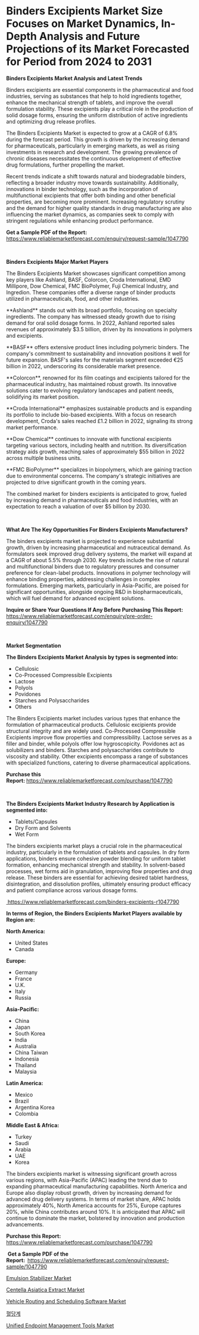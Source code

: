 <p><h1>Binders Excipients Market Size Focuses on Market Dynamics, In-Depth Analysis and Future Projections of its Market Forecasted for Period from 2024 to 2031</h1></p><p><strong>Binders Excipients Market Analysis and Latest Trends</strong></p>
<p><p>Binders excipients are essential components in the pharmaceutical and food industries, serving as substances that help to hold ingredients together, enhance the mechanical strength of tablets, and improve the overall formulation stability. These excipients play a critical role in the production of solid dosage forms, ensuring the uniform distribution of active ingredients and optimizing drug release profiles.</p><p>The Binders Excipients Market is expected to grow at a CAGR of 6.8% during the forecast period. This growth is driven by the increasing demand for pharmaceuticals, particularly in emerging markets, as well as rising investments in research and development. The growing prevalence of chronic diseases necessitates the continuous development of effective drug formulations, further propelling the market.</p><p>Recent trends indicate a shift towards natural and biodegradable binders, reflecting a broader industry move towards sustainability. Additionally, innovations in binder technology, such as the incorporation of multifunctional excipients that offer both binding and other beneficial properties, are becoming more prominent. Increasing regulatory scrutiny and the demand for higher quality standards in drug manufacturing are also influencing the market dynamics, as companies seek to comply with stringent regulations while enhancing product performance.</p></p>
<p><strong>Get a Sample PDF of the Report:&nbsp;</strong> <a href="https://www.reliablemarketforecast.com/enquiry/request-sample/1047790?utm_campaign=1080&utm_medium=2&utm_source=Github&utm_content=ia&utm_term=15112024&utm_id=binders-excipients">https://www.reliablemarketforecast.com/enquiry/request-sample/1047790</a></p>
<p>&nbsp;</p>
<p><strong>Binders Excipients Major Market Players</strong></p>
<p><p>The Binders Excipients Market showcases significant competition among key players like Ashland, BASF, Colorcon, Croda International, EMD Millipore, Dow Chemical, FMC BioPolymer, Fuji Chemical Industry, and Ingredion. These companies offer a diverse range of binder products utilized in pharmaceuticals, food, and other industries.</p><p>**Ashland** stands out with its broad portfolio, focusing on specialty ingredients. The company has witnessed steady growth due to rising demand for oral solid dosage forms. In 2022, Ashland reported sales revenues of approximately $3.5 billion, driven by its innovations in polymers and excipients.</p><p>**BASF** offers extensive product lines including polymeric binders. The company's commitment to sustainability and innovation positions it well for future expansion. BASF's sales for the materials segment exceeded €25 billion in 2022, underscoring its considerable market presence.</p><p>**Colorcon**, renowned for its film coatings and excipients tailored for the pharmaceutical industry, has maintained robust growth. Its innovative solutions cater to evolving regulatory landscapes and patient needs, solidifying its market position.</p><p>**Croda International** emphasizes sustainable products and is expanding its portfolio to include bio-based excipients. With a focus on research development, Croda's sales reached £1.2 billion in 2022, signaling its strong market performance.</p><p>**Dow Chemical** continues to innovate with functional excipients targeting various sectors, including health and nutrition. Its diversification strategy aids growth, reaching sales of approximately $55 billion in 2022 across multiple business units.</p><p>**FMC BioPolymer** specializes in biopolymers, which are gaining traction due to environmental concerns. The company's strategic initiatives are projected to drive significant growth in the coming years.</p><p>The combined market for binders excipients is anticipated to grow, fueled by increasing demand in pharmaceuticals and food industries, with an expectation to reach a valuation of over $5 billion by 2030.</p></p>
<p>&nbsp;</p>
<p><strong>What Are The Key Opportunities For Binders Excipients Manufacturers?</strong></p>
<p><p>The binders excipients market is projected to experience substantial growth, driven by increasing pharmaceutical and nutraceutical demand. As formulators seek improved drug delivery systems, the market will expand at a CAGR of about 5.5% through 2030. Key trends include the rise of natural and multifunctional binders due to regulatory pressures and consumer preference for clean-label products. Innovations in polymer technology will enhance binding properties, addressing challenges in complex formulations. Emerging markets, particularly in Asia-Pacific, are poised for significant opportunities, alongside ongoing R&D in biopharmaceuticals, which will fuel demand for advanced excipient solutions.</p></p>
<p><strong>Inquire or Share Your Questions If Any Before Purchasing This Report:</strong> <a href="https://www.reliablemarketforecast.com/enquiry/pre-order-enquiry/1047790?utm_campaign=1080&utm_medium=2&utm_source=Github&utm_content=ia&utm_term=15112024&utm_id=binders-excipients">https://www.reliablemarketforecast.com/enquiry/pre-order-enquiry/1047790</a></p>
<p>&nbsp;</p>
<p><strong>Market Segmentation</strong></p>
<p><strong>The Binders Excipients Market Analysis by types is segmented into:</strong></p>
<p><ul><li>Cellulosic</li><li>Co-Processed Compressible Excipients</li><li>Lactose</li><li>Polyols</li><li>Povidones</li><li>Starches and Polysaccharides</li><li>Others</li></ul></p>
<p><p>The Binders Excipients market includes various types that enhance the formulation of pharmaceutical products. Cellulosic excipients provide structural integrity and are widely used. Co-Processed Compressible Excipients improve flow properties and compressibility. Lactose serves as a filler and binder, while polyols offer low hygroscopicity. Povidones act as solubilizers and binders. Starches and polysaccharides contribute to viscosity and stability. Other excipients encompass a range of substances with specialized functions, catering to diverse pharmaceutical applications.</p></p>
<p><strong>Purchase this Report:&nbsp;</strong><a href="https://www.reliablemarketforecast.com/purchase/1047790?utm_campaign=1080&utm_medium=2&utm_source=Github&utm_content=ia&utm_term=15112024&utm_id=binders-excipients">https://www.reliablemarketforecast.com/purchase/1047790</a></p>
<p>&nbsp;</p>
<p><strong>The Binders Excipients Market Industry Research by Application is segmented into:</strong></p>
<p><ul><li>Tablets/Capsules</li><li>Dry Form and Solvents</li><li>Wet Form</li></ul></p>
<p><p>The binders excipients market plays a crucial role in the pharmaceutical industry, particularly in the formulation of tablets and capsules. In dry form applications, binders ensure cohesive powder blending for uniform tablet formation, enhancing mechanical strength and stability. In solvent-based processes, wet forms aid in granulation, improving flow properties and drug release. These binders are essential for achieving desired tablet hardness, disintegration, and dissolution profiles, ultimately ensuring product efficacy and patient compliance across various dosage forms.</p></p>
<p><a href="https://www.reliablemarketforecast.com/binders-excipients-r1047790?utm_campaign=1080&utm_medium=2&utm_source=Github&utm_content=ia&utm_term=15112024&utm_id=binders-excipients">&nbsp;https://www.reliablemarketforecast.com/binders-excipients-r1047790</a></p>
<p><strong>In terms of Region, the Binders Excipients Market Players available by Region are:</strong></p>
<p>
    <p> <strong> North America: </strong>
        <ul>
            <li>United States</li>
            <li>Canada</li>
        </ul>
        </p> 
    <p> <strong> Europe: </strong>
        <ul>
            <li>Germany</li>
            <li>France</li>
            <li>U.K.</li>
            <li>Italy</li>
            <li>Russia</li>
        </ul>
        </p> 
    <p> <strong> Asia-Pacific: </strong>
        <ul>
            <li>China</li>
            <li>Japan</li>
            <li>South Korea</li>
            <li>India</li>
            <li>Australia</li>
            <li>China Taiwan</li>
            <li>Indonesia</li>
            <li>Thailand</li>
            <li>Malaysia</li>
        </ul>
        </p> 
    <p> <strong> Latin America: </strong>
        <ul>
            <li>Mexico</li>
            <li>Brazil</li>
            <li>Argentina Korea</li>
            <li>Colombia</li>
        </ul>
        </p> 
    <p> <strong> Middle East & Africa: </strong>
        <ul>
            <li>Turkey</li>
            <li>Saudi</li>
            <li>Arabia</li>
            <li>UAE</li>
            <li>Korea</li>
        </ul>
    </p>
    </p>
<p><p>The binders excipients market is witnessing significant growth across various regions, with Asia-Pacific (APAC) leading the trend due to expanding pharmaceutical manufacturing capabilities. North America and Europe also display robust growth, driven by increasing demand for advanced drug delivery systems. In terms of market share, APAC holds approximately 40%, North America accounts for 25%, Europe captures 20%, while China contributes around 10%. It is anticipated that APAC will continue to dominate the market, bolstered by innovation and production advancements.</p></p>
<p><strong>Purchase this Report: </strong><a href="https://www.reliablemarketforecast.com/purchase/1047790?utm_campaign=1080&utm_medium=2&utm_source=Github&utm_content=ia&utm_term=15112024&utm_id=binders-excipients">https://www.reliablemarketforecast.com/purchase/1047790</a></p>
<p>&nbsp;<strong>Get a Sample PDF of the Report:&nbsp;&nbsp;</strong><a href="https://www.reliablemarketforecast.com/enquiry/request-sample/1047790?utm_campaign=1080&utm_medium=2&utm_source=Github&utm_content=ia&utm_term=15112024&utm_id=binders-excipients">https://www.reliablemarketforecast.com/enquiry/request-sample/1047790</a></p>
<p><strong></strong></p>
<p><p><a href="https://www.linkedin.com/pulse/exploring-emulsion-stabilizer-market-dynamics-revenue-analysis-gvrrf?utm_campaign=1080&utm_medium=2&utm_source=Github&utm_content=ia&utm_term=15112024&utm_id=binders-excipients">Emulsion Stabilizer Market</a></p><p><a href="https://www.linkedin.com/pulse/centella-asiatica-extract-market-overview-forecast-2024-2031-6dtgf?utm_campaign=1080&utm_medium=2&utm_source=Github&utm_content=ia&utm_term=15112024&utm_id=binders-excipients">Centella Asiatica Extract Market</a></p><p><a href="https://issuu.com/reportprime-2/docs/vehicle-routing-and-scheduling-soft_0e5f09d89b9ebe?utm_campaign=1080&utm_medium=2&utm_source=Github&utm_content=ia&utm_term=15112024&utm_id=binders-excipients">Vehicle Routing and Scheduling Software Market</a></p><p><a href="https://github.com/sougarounis/Market-Research-Report-List-6/blob/main/544715324360.md?utm_campaign=1080&utm_medium=2&utm_source=Github&utm_content=ia&utm_term=15112024&utm_id=binders-excipients">혈당계</a></p><p><a href="https://issuu.com/reportprime-2/docs/unified-endpoint-management-tools-m_924998d24902e6?utm_campaign=1080&utm_medium=2&utm_source=Github&utm_content=ia&utm_term=15112024&utm_id=binders-excipients">Unified Endpoint Management Tools Market</a></p></p>